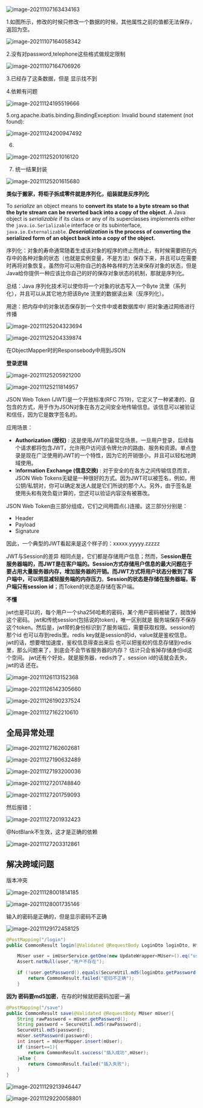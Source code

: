 ![image-20211107163434163](C:\Users\86159\AppData\Roaming\Typora\typora-user-images\image-20211107163434163.png)

1.如图所示，修改的时候只修改一个数据的时候，其他属性之前的值都无法保存，返回为空。

![image-20211107164058342](C:\Users\86159\AppData\Roaming\Typora\typora-user-images\image-20211107164058342.png)

2.没有对password,telephone这些格式做规定限制

![image-20211107164706926](C:\Users\86159\AppData\Roaming\Typora\typora-user-images\image-20211107164706926.png)

3.已经存了这条数据，但是 显示找不到

4.依赖有问题

![image-20211124195519666](C:\Users\86159\AppData\Roaming\Typora\typora-user-images\image-20211124195519666.png)

5.org.apache.ibatis.binding.BindingException: Invalid bound statement (not found):

![image-20211124200947492](C:\Users\86159\AppData\Roaming\Typora\typora-user-images\image-20211124200947492.png)

6.

![image-20211125201016120](C:\Users\86159\AppData\Roaming\Typora\typora-user-images\image-20211125201016120.png)

7. 统一结果封装

![image-20211125201615680](C:\Users\86159\AppData\Roaming\Typora\typora-user-images\image-20211125201615680.png)

**类似于搬家，将柜子拆成零件就是序列化，组装就是反序列化**

To *serialize* an object means to **convert its state to a byte stream so that the byte stream can be reverted back into a copy of the object**. A Java object is *serializable* if its class or any of its superclasses implements either the `java.io.Serializable` interface or its subinterface, `java.io.Externalizable`. ***Deserialization* is the process of converting the serialized form of an object back into a copy of the object.**

序列化：对象的寿命通常随着生成该对象的程序的终止而终止，有时候需要把在内存中的各种对象的状态（也就是实例变量，不是方法）保存下来，并且可以在需要时再将对象恢复。虽然你可以用你自己的各种各样的方法来保存对象的状态，但是Java给你提供一种应该比你自己的好的保存对象状态的机制，那就是序列化。

总结：Java 序列化技术可以使你将一个对象的状态写入一个Byte 流里（系列化），并且可以从其它地方把该Byte 流里的数据读出来（反序列化）。

用途：把内存中的对象状态保存到一个文件中或者数据库中/ 把对象通过网络进行传播

![image-20211125204323694](C:\Users\86159\AppData\Roaming\Typora\typora-user-images\image-20211125204323694.png)

![image-20211125204339874](C:\Users\86159\AppData\Roaming\Typora\typora-user-images\image-20211125204339874.png)

在ObjectMapper时的Responsebody中用到JSON



**登录逻辑**

![image-20211125205921200](C:\Users\86159\AppData\Roaming\Typora\typora-user-images\image-20211125205921200.png)

![image-20211125211814957](C:\Users\86159\AppData\Roaming\Typora\typora-user-images\image-20211125211814957.png)



JSON Web Token (JWT)是一个开放标准(RFC 7519)，它定义了一种紧凑的、自包含的方式，用于作为JSON对象在各方之间安全地传输信息。该信息可以被验证和信任，因为它是数字签名的。

应用场景：

- **Authorization (授权)** : 这是使用JWT的最常见场景。一旦用户登录，后续每个请求都将包含JWT，允许用户访问该令牌允许的路由、服务和资源。单点登录是现在广泛使用的JWT的一个特性，因为它的开销很小，并且可以轻松地跨域使用。
- I**nformation Exchange (信息交换)** : 对于安全的在各方之间传输信息而言，JSON Web Tokens无疑是一种很好的方式。因为JWT可以被签名，例如，用公钥/私钥对，你可以确定发送人就是它们所说的那个人。另外，由于签名是使用头和有效负载计算的，您还可以验证内容没有被篡改。

JSON Web Token由三部分组成，它们之间用圆点(.)连接。这三部分分别是：

- Header
- Payload
- Signature

因此，一个典型的JWT看起来是这个样子的：xxxxx.yyyyy.zzzzz

JWT与Session的差异 相同点是，它们都是存储用户信息；然而，S**ession是在服务器端的，而JWT是在客户端的。**Session方式存储用户信息的最大问题在于要占用大量服务器内存，增加服务器的开销。而**JWT方式将用户状态分散到了客户端中，可以明显减轻服务端的内存压力**。**Session的状态是存储在服务器端，客户端只有session id**；而Token的状态是存储在客户端。

**不懂**

jwt也是可以的，每个用户一个sha256哈希的密码，某个用户密码被破了，就改掉这个密码。 jwt和传统session(包括说的token)，唯一区别就是 服务端保存不保存这个token。然后是，jwt带的身份标识到了服务端后，需要获取权限。session的那个id 也可以存到redis里。redis key就是session的id，value就是鉴权信息。jwt的话，想要增加速度，鉴权信息得查出来后 也可以把鉴权的信息存储到redis里，那么问题来了，到底会不会节省服务器的内存？ 估计只会省掉存储身份id这个空间。
jwt还有个好处，就是服务器，redis炸了，session id的话就会丢失，jwt的话 还在。

![image-20211126113152368](C:\Users\86159\AppData\Roaming\Typora\typora-user-images\image-20211126113152368.png)



![image-20211126142305660](C:\Users\86159\AppData\Roaming\Typora\typora-user-images\image-20211126142305660.png)







![image-20211126190237524](C:\Users\86159\AppData\Roaming\Typora\typora-user-images\image-20211126190237524.png)

![image-20211127162210610](C:\Users\86159\AppData\Roaming\Typora\typora-user-images\image-20211127162210610.png)



## 全局异常处理



![image-20211127162602681](C:\Users\86159\AppData\Roaming\Typora\typora-user-images\image-20211127162602681.png)



![image-20211127190632489](C:\Users\86159\AppData\Roaming\Typora\typora-user-images\image-20211127190632489.png)



![image-20211127193200036](C:\Users\86159\AppData\Roaming\Typora\typora-user-images\image-20211127193200036.png)





![image-20211127201748840](C:\Users\86159\AppData\Roaming\Typora\typora-user-images\image-20211127201748840.png)

![image-20211127201759093](C:\Users\86159\AppData\Roaming\Typora\typora-user-images\image-20211127201759093.png)

然后报错：

![image-20211127201932423](C:\Users\86159\AppData\Roaming\Typora\typora-user-images\image-20211127201932423.png)

@NotBlank不生效，这才是正确的依赖

![image-20211127203312861](C:\Users\86159\AppData\Roaming\Typora\typora-user-images\image-20211127203312861.png)



## 解决跨域问题

版本冲突

![image-20211128001814185](C:\Users\86159\AppData\Roaming\Typora\typora-user-images\image-20211128001814185.png)

![image-20211128001735146](C:\Users\86159\AppData\Roaming\Typora\typora-user-images\image-20211128001735146.png)



输入的密码是正确的，但是显示密码不正确

![image-20211129172458125](C:\Users\86159\AppData\Roaming\Typora\typora-user-images\image-20211129172458125.png)

```java
@PostMapping("/login")
public CommonResult login(@Validated @RequestBody LoginDto loginDto, HttpServletResponse response){

    MUser user = imUserService.getOne(new UpdateWrapper<MUser>().eq("username", loginDto.getUsername()));
    Assert.notNull(user,"用户不存在");

    if (!user.getPassword().equals(SecureUtil.md5(loginDto.getPassword()))){
        return CommonResult.failed("密码不正确");
    }
```

**因为 密码要md5加密**，在存的时候就把密码加密一遍

```java
@PostMapping("/save")
public CommonResult save(@Validated @RequestBody MUser mUser){
    String rawPassword = mUser.getPassword();
    String password = SecureUtil.md5(rawPassword);
    SecureUtil.md5(password);
    mUser.setPassword(password);
    int insert = mUserMapper.insert(mUser);
    if (insert==1){
        return CommonResult.success("插入成功",mUser);
    }else {
        return CommonResult.failed("插入失败");
    }
}
```





![image-20211129213946447](C:\Users\86159\AppData\Roaming\Typora\typora-user-images\image-20211129213946447.png)

![image-20211129220058801](C:\Users\86159\AppData\Roaming\Typora\typora-user-images\image-20211129220058801.png)

